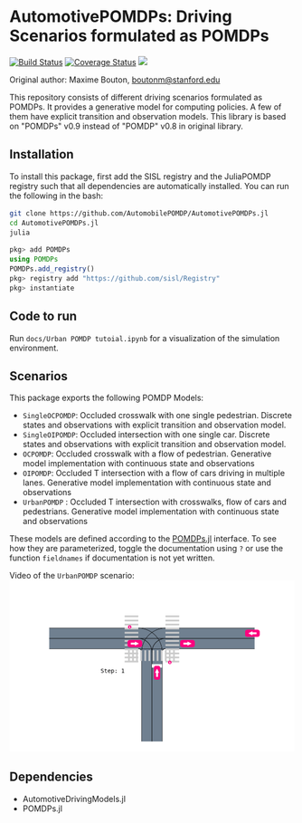 # AutomotivePOMDPs: Driving Scenarios formulated as POMDPs

[![Build Status](https://travis-ci.org/sisl/AutomotivePOMDPs.jl.svg?branch=master)](https://travis-ci.org/sisl/AutomotivePOMDPs.jl)
[![Coverage Status](https://coveralls.io/repos/github/sisl/AutomotivePOMDPs.jl/badge.svg?branch=master)](https://coveralls.io/github/sisl/AutomotivePOMDPs.jl?branch=master)
[![](https://img.shields.io/badge/docs-latest-blue.svg)](https://sisl.github.io/AutomotivePOMDPs.jl/latest)

Original author: Maxime Bouton, [boutonm@stanford.edu](boutonm@stanford.edu)

This repository consists of different driving scenarios formulated as POMDPs. It provides a generative model for computing policies. A few of them have explicit transition and observation models. This library is based on "POMDPs" v0.9 instead of "POMDP" v0.8 in original library.
 
## Installation

To install this package, first add the SISL registry and the JuliaPOMDP registry such that all dependencies are automatically installed. 
You can run the following in the bash:
```bash
git clone https://github.com/AutomobilePOMDP/AutomotivePOMDPs.jl
cd AutomotivePOMDPs.jl
julia
```
```julia 
pkg> add POMDPs
using POMDPs
POMDPs.add_registry()
pkg> registry add "https://github.com/sisl/Registry"
pkg> instantiate
```

## Code to run

Run `docs/Urban POMDP tutoial.ipynb` for a visualization of the simulation environment.

## Scenarios

This package exports the following POMDP Models:
- `SingleOCPOMDP`: Occluded crosswalk with one single pedestrian. Discrete states and observations with explicit transition and observation model.
- `SingleOIPOMDP`: Occluded intersection with one single car. Discrete states and observations with explicit transition and observation model.
- `OCPOMDP`: Occluded crosswalk with a flow of pedestrian. Generative model implementation with continuous state and observations
- `OIPOMDP`: Occluded T intersection with a flow of cars driving in multiple lanes. Generative model implementation with continuous state and observations
- `UrbanPOMDP` : Occluded T intersection with crosswalks, flow of cars and pedestrians. Generative model implementation with continuous state and observations

These models are defined according to the [POMDPs.jl]() interface. To see how they are parameterized, toggle the documentation using `?` or
use the function `fieldnames` if documentation is not yet written.

Video of the `UrbanPOMDP` scenario:
![avatar](./urbanpomdp.gif)

## Dependencies

- AutomotiveDrivingModels.jl
- POMDPs.jl
